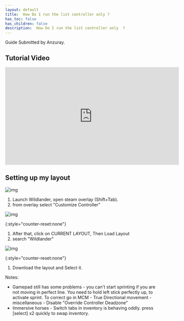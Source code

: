 ```yaml
---
layout: default
title:  How Do I run the list controller only ?
has_toc: false
has_children: false
description:  How Do I run the list controller only  ?
---
```


Guide Submitted by Anzuray.

## Tutorial Video

<iframe class="yt-embed" width="560" height="315" src="https://www.youtube.com/embed/n_1z9OG_6mw" title="YouTube video player" frameborder="0" allow="accelerometer; autoplay; clipboard-write; encrypted-media; gyroscope; picture-in-picture; web-share" allowfullscreen></iframe>

## Setting up my layout

![img](https://cdn.discordapp.com/attachments/930798440840065044/1075087359693029446/Layout_xbox360.png)

1. Launch Wildlander, open steam overlay (Shift+Tab).
1. from overlay select "Customize Controller"

![img](https://media.discordapp.net/attachments/930798440840065044/1075087386494648390/Where_is_controller_settings.png)

{:style="counter-reset:none"}
1. After that, click on CURRENT LAYOUT, Then Load Layout
1. search "Wildlander"

![img](https://media.discordapp.net/attachments/930798440840065044/1075087524562747494/Search.png?width=1041&height=676)

{:style="counter-reset:none"}
1. Download the layout and Select it.

Notes:
* Gamepad still has some problems - you can't start sprinting if you are not moving in perfect line. You need to hold left stick perfectly up, to activate sprint. To correct go in MCM - True Directional movement - miscellaneous - Disable "Override Controller Deadzone"
* Immersive horses - Switch tabs in inventory is behaving oddly. press [select] x2 quickly to swap inventory.
